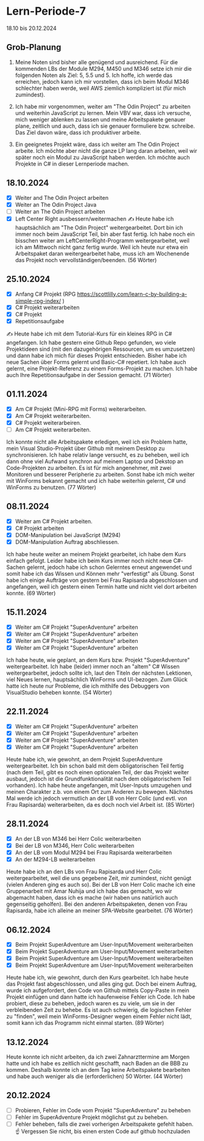 # Lern-Periode-7


18.10 bis 20.12.2024

## Grob-Planung

1. Meine Noten sind bisher alle genügend und ausreichend. Für die kommenden LBs der Module M294, M450 und M346 setze ich mir die folgenden Noten als Ziel: 5, 5.5 und 5. Ich hoffe, ich werde das erreichen, jedoch kann ich mir vorstellen, dass ich beim Modul M346 schlechter haben werde, weil AWS ziemlich kompliziert ist (für mich zumindest).
  
2. Ich habe mir vorgenommen, weiter am "The Odin Project" zu arbeiten und weiterhin JavaScript zu lernen. Mein VBV war, dass ich versuche, mich weniger ablenken zu lassen und meine Arbeitspakete genauer plane, zeitlich und auch, dass ich sie genauer formuliere bzw. schreibe. Das Ziel davon wäre, dass ich produktiver arbeite.
  
3. Ein geeignetes Projekt wäre, dass ich weiter am The Odin Project arbeite. Ich möchte aber nicht die ganze LP lang daran arbeiten, weil wir später noch ein Modul zu JavaScript haben werden. Ich möchte auch Projekte in C# in dieser Lernperiode machen.
  

## 18.10.2024

- [x] Weiter and The Odin Project arbeiten
- [x] Weiter an The Odin Project Java
- [ ] Weiter an The Odin Project arbeiten
- [x] Left Center Right ausbessern/weitermachen
✍️ Heute habe ich hauptsächlich am "The Odin Project" weitergearbeitet. Dort bin ich immer noch beim JavaScript Teil, bin aber fast fertig. Ich habe noch ein bisschen weiter am LeftCenterRight-Programm weitergearbeitet, weil ich am Mittwoch nicht ganz fertig wurde. Weil ich heute nur etwa ein Arbeitspaket daran weitergearbeitet habe, muss ich am Wochenende das Projekt noch vervollständigen/beenden. (56 Wörter)

## 25.10.2024

- [x] Anfang C# Projekt (RPG https://scottlilly.com/learn-c-by-building-a-simple-rpg-index/ )
- [x] C# Projekt weiterarbeiten
- [x] C# Projekt
- [x] Repetitionsaufgabe

✍️ Heute habe ich mit dem Tutorial-Kurs für ein kleines RPG in C# angefangen. Ich habe gestern eine Github Repo gefunden, wo viele Projektideen sind (mit den dazugehörigen Ressourcen, um es umzusetzen) und dann habe ich mich für dieses Projekt entschieden. Bisher habe ich neue Sachen über Forms gelernt und Basic-C# repetiert. Ich habe auch gelernt, eine Projekt-Referenz zu einem Forms-Projekt zu machen. Ich habe auch Ihre Repetitionsaufgabe in der Session gemacht. (71 Wörter)

## 01.11.2024

- [x] Am C# Projekt (Mini-RPG mit Forms) weiterarbeiten.
- [x] Am C# Projekt weiterarbeiten.
- [x] C# Projekt weiterarbeiren.
- [ ] Am C# Projekt weiterarbeiten.

Ich konnte nicht alle Arbeitspakete erledigen, weil ich ein Problem hatte, mein Visual Studio-Projekt über Github mit meinem Desktop zu synchronisieren. Ich habe relativ lange versucht, es zu beheben, weil ich dann ohne viel Aufwand synchron auf meinem Laptop und Dekstop an Code-Projekten zu arbeiten. Es ist für mich angenehmer, mit zwei Monitoren und besserer Peripherie zu arbeiten.
Sonst habe ich mich weiter mit WinForms bekannt gemacht und ich habe weiterhin gelernt, C# und WinForms zu benutzen. (77 Wörter)

## 08.11.2024

- [x] Weiter am C# Projekt arbeiten.
- [x] C# Projekt arbeiten
- [x] DOM-Manipulation bei JavaScript (M294)
- [x] DOM-Manipulation Auftrag abschliessen.

Ich habe heute weiter an meinem Projekt gearbeitet, ich habe dem Kurs einfach gefolgt. 
Leider habe ich beim Kurs immer noch nicht neue C#-Sachen gelernt, jedoch habe ich schon Gelerntes erneut angewendet und somit habe ich das Wissen und Können mehr "verfestigt" als Übung. 
Sonst habe ich einige Aufträge von gestern bei Frau Rapisarda abgeschlossen und angefangen, weil ich gestern einen Termin hatte und nicht viel dort arbeiten konnte. (69 Wörter)

## 15.11.2024

- [x] Weiter am C# Projekt "SuperAdventure" arbeiten 
- [x] Weiter am C# Projekt "SuperAdventure" arbeiten 
- [x] Weiter am C# Projekt "SuperAdventure" arbeiten 
- [x] Weiter am C# Projekt "SuperAdventure" arbeiten

Ich habe heute, wie geplant, an dem Kurs bzw. Projekt "SuperAdventure" weitergearbeitet. Ich habe (leider) immer noch an "altem" C# Wissen weitergearbeitet, jedoch sollte ich, laut den Titeln der nächsten Lektionen, viel Neues lernen, hauptsächlich WinForms und UI-bezogen. Zum Glück hatte ich heute nur Probleme, die ich mithilfe des Debuggers von VisualStudio beheben konnte. (54 Wörter)

## 22.11.2024

- [x] Weiter am C# Projekt "SuperAdventure" arbeiten 
- [x] Weiter am C# Projekt "SuperAdventure" arbeiten 
- [x] Weiter am C# Projekt "SuperAdventure" arbeiten 
- [x] Weiter am C# Projekt "SuperAdventure" arbeiten

Heute habe ich, wie gewohnt, an dem Projekt SuperAdventure weitergearbeitet. Ich bin schon bald mit dem obligatorischen Teil fertig (nach dem Teil, gibt es noch einen optionalen Teil, der das Projekt weiter ausbaut, jedoch ist die Grundfunktionalität nach dem obligatorischem Teil vorhanden). Ich habe heute angefangen, mit User-Inputs umzugehen und meinen Charakter z.b. von einem Ort zum Anderen zu bewegen. Nächstes Mal werde ich jedoch vermutlich an der LB von Herr Colic (und evtl. von Frau Rapisarda) weiterarbeiten, da es doch noch viel Arbeit ist. (85 Wörter)

## 28.11.2024

- [x] An der LB von M346 bei Herr Colic weiterarbeiten
- [x] Bei der LB von M346, Herr Colic weiterarbeiten
- [x] An der LB vom Modul M294 bei Frau Rapisarda weiterarbeiten
- [x] An der M294-LB weiterarbeiten

Heute habe ich an den LBs von Frau Rapisarda und Herr Colic weitergearbeitet, weil die uns gegebene Zeit, mir zumindest, nicht genügt (vielen Anderen ging es auch so). Bei der LB von Herr Colic mache ich eine Gruppenarbeit mit Amar Nuhija und ich habe das gemacht, wo wir abgemacht haben, dass ich es mache (wir haben uns natürlich auch gegenseitig geholfen). Bei den anderen Arbeitspaketen, denen von Frau Rapisarda, habe ich alleine an meiner SPA-Website gearbeitet. (76 Wörter)

## 06.12.2024

- [x] Beim Projekt SuperAdventure am User-Input/Movement weiterarbeiten
- [x] Beim Projekt SuperAdventure am User-Input/Movement weiterarbeiten
- [x]  Beim Projekt SuperAdventure am User-Input/Movement weiterarbeiten
- [x]  Beim Projekt SuperAdventure am User-Input/Movement weiterarbeiten

Heute habe ich, wie gewohnt, durch den Kurs gearbeitet. Ich habe heute das Projekt fast abgeschlossen, und alles ging gut. Doch bei einem Auftrag, wurde ich aufgefordert, den Code von Github mittels Copy-Paste in mein Projekt einfügen und dann hatte ich haufenweise Fehler ich Code. Ich habe probiert, diese zu beheben, jedoch waren es zu viele, um sie in der verbleibenden Zeit zu behebe. Es ist auch schwierig, die logischen Fehler zu "finden", weil mein WinForms-Designer wegen einem Fehler nicht lädt, somit kann ich das Programm nicht einmal starten. (89 Wörter)


## 13.12.2024

Heute konnte ich nicht arbeiten, da ich zwei Zahnarzttermine am Morgen hatte und ich habe es zeitlich nicht geschafft, nach Baden an die BBB zu kommen. Deshalb konnte ich an dem Tag keine Arbeitspakete bearbeiten und habe auch weniger als die (erforderlichen) 50 Wörter. (44 Wörter)

## 20.12.2024

- [ ] Probieren, Fehler im Code vom Projekt "SuperAdventure" zu beheben
- [ ] Fehler im SuperAdventure Projekt möglichst gut zu beheben.
- [ ] Fehler beheben, falls die zwei vorherigen Arbeitspakete gefehlt haben.
☝️ Vergessen Sie nicht, bis einen ersten Code auf github hochzuladen
